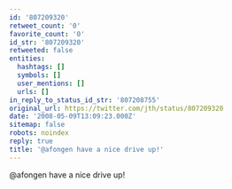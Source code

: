 ```yaml
---
id: '807209320'
retweet_count: '0'
favorite_count: '0'
id_str: '807209320'
retweeted: false
entities:
  hashtags: []
  symbols: []
  user_mentions: []
  urls: []
in_reply_to_status_id_str: '807208755'
original_url: https://twitter.com/jth/status/807209320
date: '2008-05-09T13:09:23.000Z'
sitemap: false
robots: noindex
reply: true
title: '@afongen have a nice drive up!'
---
```


@afongen have a nice drive up!
